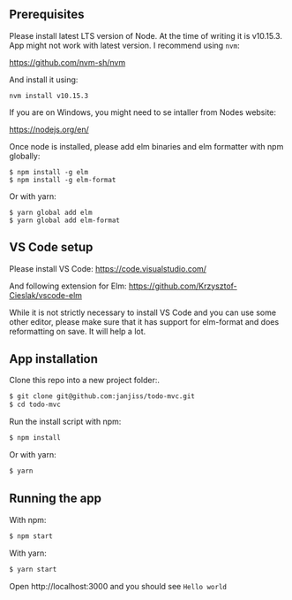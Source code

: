 ## Prerequisites

Please install latest LTS version of Node. At the time of writing it is v10.15.3. App might not work with latest version. I recommend using `nvm`:

https://github.com/nvm-sh/nvm

And install it using:

```
nvm install v10.15.3
```

If you are on Windows, you might need to se intaller from Nodes website: 

https://nodejs.org/en/

Once node is installed, please add elm binaries and elm formatter with npm globally: 
```
$ npm install -g elm
$ npm install -g elm-format
```
Or with yarn:
```
$ yarn global add elm
$ yarn global add elm-format
```

## VS Code setup

Please install VS Code: https://code.visualstudio.com/

And following extension for Elm: https://github.com/Krzysztof-Cieslak/vscode-elm

While it is not strictly necessary to install VS Code and you can use some other editor, please make sure that it has support for elm-format and does reformatting on save. It will help a lot. 

## App installation

Clone this repo into a new project folder:.

```sh
$ git clone git@github.com:janjiss/todo-mvc.git
$ cd todo-mvc
```

Run the install script with npm:
```sh
$ npm install
```

Or with yarn:
```sh
$ yarn
```

## Running the app

With npm:
```sh
$ npm start
```

With yarn:
```sh
$ yarn start
```

Open http://localhost:3000 and you should see `Hello world`
